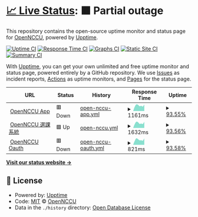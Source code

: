 # [📈 Live Status](https://OpenNCCU.github.io/stats): <!--live status--> **🟧 Partial outage**

This repository contains the open-source uptime monitor and status page for [OpenNCCU](https://opennccu.com), powered by [Upptime](https://github.com/upptime/upptime).

[![Uptime CI](https://github.com/OpenNCCU/stats/workflows/Uptime%20CI/badge.svg)](https://github.com/OpenNCCU/stats/actions?query=workflow%3A%22Uptime+CI%22)
[![Response Time CI](https://github.com/OpenNCCU/stats/workflows/Response%20Time%20CI/badge.svg)](https://github.com/OpenNCCU/stats/actions?query=workflow%3A%22Response+Time+CI%22)
[![Graphs CI](https://github.com/OpenNCCU/stats/workflows/Graphs%20CI/badge.svg)](https://github.com/OpenNCCU/stats/actions?query=workflow%3A%22Graphs+CI%22)
[![Static Site CI](https://github.com/OpenNCCU/stats/workflows/Static%20Site%20CI/badge.svg)](https://github.com/OpenNCCU/stats/actions?query=workflow%3A%22Static+Site+CI%22)
[![Summary CI](https://github.com/OpenNCCU/stats/workflows/Summary%20CI/badge.svg)](https://github.com/OpenNCCU/stats/actions?query=workflow%3A%22Summary+CI%22)

With [Upptime](https://upptime.js.org), you can get your own unlimited and free uptime monitor and status page, powered entirely by a GitHub repository. We use [Issues](https://github.com/OpenNCCU/stats/issues) as incident reports, [Actions](https://github.com/OpenNCCU/stats/actions) as uptime monitors, and [Pages](https://OpenNCCU.github.io/stats) for the status page.

<!--start: status pages-->
<!-- This summary is generated by Upptime (https://github.com/upptime/upptime) -->
<!-- Do not edit this manually, your changes will be overwritten -->
<!-- prettier-ignore -->
| URL | Status | History | Response Time | Uptime |
| --- | ------ | ------- | ------------- | ------ |
| <img alt="" src="https://icons.duckduckgo.com/ip3/opennccu.com.ico" height="13"> [OpenNCCU App](https://opennccu.com) | 🟥 Down | [open-nccu-app.yml](https://github.com/OpenNCCU/status/commits/HEAD/history/open-nccu-app.yml) | <details><summary><img alt="Response time graph" src="./graphs/open-nccu-app/response-time-week.png" height="20"> 1161ms</summary><br><a href="https://OpenNCCU.github.io/status/history/open-nccu-app"><img alt="Response time 1348" src="https://img.shields.io/endpoint?url=https%3A%2F%2Fraw.githubusercontent.com%2FOpenNCCU%2Fstatus%2FHEAD%2Fapi%2Fopen-nccu-app%2Fresponse-time.json"></a><br><a href="https://OpenNCCU.github.io/status/history/open-nccu-app"><img alt="24-hour response time 1375" src="https://img.shields.io/endpoint?url=https%3A%2F%2Fraw.githubusercontent.com%2FOpenNCCU%2Fstatus%2FHEAD%2Fapi%2Fopen-nccu-app%2Fresponse-time-day.json"></a><br><a href="https://OpenNCCU.github.io/status/history/open-nccu-app"><img alt="7-day response time 1161" src="https://img.shields.io/endpoint?url=https%3A%2F%2Fraw.githubusercontent.com%2FOpenNCCU%2Fstatus%2FHEAD%2Fapi%2Fopen-nccu-app%2Fresponse-time-week.json"></a><br><a href="https://OpenNCCU.github.io/status/history/open-nccu-app"><img alt="30-day response time 1440" src="https://img.shields.io/endpoint?url=https%3A%2F%2Fraw.githubusercontent.com%2FOpenNCCU%2Fstatus%2FHEAD%2Fapi%2Fopen-nccu-app%2Fresponse-time-month.json"></a><br><a href="https://OpenNCCU.github.io/status/history/open-nccu-app"><img alt="1-year response time 1348" src="https://img.shields.io/endpoint?url=https%3A%2F%2Fraw.githubusercontent.com%2FOpenNCCU%2Fstatus%2FHEAD%2Fapi%2Fopen-nccu-app%2Fresponse-time-year.json"></a></details> | <details><summary><a href="https://OpenNCCU.github.io/status/history/open-nccu-app">93.55%</a></summary><a href="https://OpenNCCU.github.io/status/history/open-nccu-app"><img alt="All-time uptime 99.54%" src="https://img.shields.io/endpoint?url=https%3A%2F%2Fraw.githubusercontent.com%2FOpenNCCU%2Fstatus%2FHEAD%2Fapi%2Fopen-nccu-app%2Fuptime.json"></a><br><a href="https://OpenNCCU.github.io/status/history/open-nccu-app"><img alt="24-hour uptime 54.84%" src="https://img.shields.io/endpoint?url=https%3A%2F%2Fraw.githubusercontent.com%2FOpenNCCU%2Fstatus%2FHEAD%2Fapi%2Fopen-nccu-app%2Fuptime-day.json"></a><br><a href="https://OpenNCCU.github.io/status/history/open-nccu-app"><img alt="7-day uptime 93.55%" src="https://img.shields.io/endpoint?url=https%3A%2F%2Fraw.githubusercontent.com%2FOpenNCCU%2Fstatus%2FHEAD%2Fapi%2Fopen-nccu-app%2Fuptime-week.json"></a><br><a href="https://OpenNCCU.github.io/status/history/open-nccu-app"><img alt="30-day uptime 98.48%" src="https://img.shields.io/endpoint?url=https%3A%2F%2Fraw.githubusercontent.com%2FOpenNCCU%2Fstatus%2FHEAD%2Fapi%2Fopen-nccu-app%2Fuptime-month.json"></a><br><a href="https://OpenNCCU.github.io/status/history/open-nccu-app"><img alt="1-year uptime 99.54%" src="https://img.shields.io/endpoint?url=https%3A%2F%2Fraw.githubusercontent.com%2FOpenNCCU%2Fstatus%2FHEAD%2Fapi%2Fopen-nccu-app%2Fuptime-year.json"></a></details>
| <img alt="" src="https://icons.duckduckgo.com/ip3/beta-scsr.opennccu.com.ico" height="13"> [OpenNCCU 選課系統](https://beta-scsr.opennccu.com) | 🟩 Up | [open-nccu.yml](https://github.com/OpenNCCU/status/commits/HEAD/history/open-nccu.yml) | <details><summary><img alt="Response time graph" src="./graphs/open-nccu/response-time-week.png" height="20"> 1632ms</summary><br><a href="https://OpenNCCU.github.io/status/history/open-nccu"><img alt="Response time 1280" src="https://img.shields.io/endpoint?url=https%3A%2F%2Fraw.githubusercontent.com%2FOpenNCCU%2Fstatus%2FHEAD%2Fapi%2Fopen-nccu%2Fresponse-time.json"></a><br><a href="https://OpenNCCU.github.io/status/history/open-nccu"><img alt="24-hour response time 1839" src="https://img.shields.io/endpoint?url=https%3A%2F%2Fraw.githubusercontent.com%2FOpenNCCU%2Fstatus%2FHEAD%2Fapi%2Fopen-nccu%2Fresponse-time-day.json"></a><br><a href="https://OpenNCCU.github.io/status/history/open-nccu"><img alt="7-day response time 1632" src="https://img.shields.io/endpoint?url=https%3A%2F%2Fraw.githubusercontent.com%2FOpenNCCU%2Fstatus%2FHEAD%2Fapi%2Fopen-nccu%2Fresponse-time-week.json"></a><br><a href="https://OpenNCCU.github.io/status/history/open-nccu"><img alt="30-day response time 1999" src="https://img.shields.io/endpoint?url=https%3A%2F%2Fraw.githubusercontent.com%2FOpenNCCU%2Fstatus%2FHEAD%2Fapi%2Fopen-nccu%2Fresponse-time-month.json"></a><br><a href="https://OpenNCCU.github.io/status/history/open-nccu"><img alt="1-year response time 1280" src="https://img.shields.io/endpoint?url=https%3A%2F%2Fraw.githubusercontent.com%2FOpenNCCU%2Fstatus%2FHEAD%2Fapi%2Fopen-nccu%2Fresponse-time-year.json"></a></details> | <details><summary><a href="https://OpenNCCU.github.io/status/history/open-nccu">93.56%</a></summary><a href="https://OpenNCCU.github.io/status/history/open-nccu"><img alt="All-time uptime 99.55%" src="https://img.shields.io/endpoint?url=https%3A%2F%2Fraw.githubusercontent.com%2FOpenNCCU%2Fstatus%2FHEAD%2Fapi%2Fopen-nccu%2Fuptime.json"></a><br><a href="https://OpenNCCU.github.io/status/history/open-nccu"><img alt="24-hour uptime 54.95%" src="https://img.shields.io/endpoint?url=https%3A%2F%2Fraw.githubusercontent.com%2FOpenNCCU%2Fstatus%2FHEAD%2Fapi%2Fopen-nccu%2Fuptime-day.json"></a><br><a href="https://OpenNCCU.github.io/status/history/open-nccu"><img alt="7-day uptime 93.56%" src="https://img.shields.io/endpoint?url=https%3A%2F%2Fraw.githubusercontent.com%2FOpenNCCU%2Fstatus%2FHEAD%2Fapi%2Fopen-nccu%2Fuptime-week.json"></a><br><a href="https://OpenNCCU.github.io/status/history/open-nccu"><img alt="30-day uptime 98.48%" src="https://img.shields.io/endpoint?url=https%3A%2F%2Fraw.githubusercontent.com%2FOpenNCCU%2Fstatus%2FHEAD%2Fapi%2Fopen-nccu%2Fuptime-month.json"></a><br><a href="https://OpenNCCU.github.io/status/history/open-nccu"><img alt="1-year uptime 99.55%" src="https://img.shields.io/endpoint?url=https%3A%2F%2Fraw.githubusercontent.com%2FOpenNCCU%2Fstatus%2FHEAD%2Fapi%2Fopen-nccu%2Fuptime-year.json"></a></details>
| <img alt="" src="https://icons.duckduckgo.com/ip3/oauth.opennccu.com.ico" height="13"> [OpenNCCU Oauth](https://oauth.opennccu.com/api/status) | 🟥 Down | [open-nccu-oauth.yml](https://github.com/OpenNCCU/status/commits/HEAD/history/open-nccu-oauth.yml) | <details><summary><img alt="Response time graph" src="./graphs/open-nccu-oauth/response-time-week.png" height="20"> 821ms</summary><br><a href="https://OpenNCCU.github.io/status/history/open-nccu-oauth"><img alt="Response time 936" src="https://img.shields.io/endpoint?url=https%3A%2F%2Fraw.githubusercontent.com%2FOpenNCCU%2Fstatus%2FHEAD%2Fapi%2Fopen-nccu-oauth%2Fresponse-time.json"></a><br><a href="https://OpenNCCU.github.io/status/history/open-nccu-oauth"><img alt="24-hour response time 1027" src="https://img.shields.io/endpoint?url=https%3A%2F%2Fraw.githubusercontent.com%2FOpenNCCU%2Fstatus%2FHEAD%2Fapi%2Fopen-nccu-oauth%2Fresponse-time-day.json"></a><br><a href="https://OpenNCCU.github.io/status/history/open-nccu-oauth"><img alt="7-day response time 821" src="https://img.shields.io/endpoint?url=https%3A%2F%2Fraw.githubusercontent.com%2FOpenNCCU%2Fstatus%2FHEAD%2Fapi%2Fopen-nccu-oauth%2Fresponse-time-week.json"></a><br><a href="https://OpenNCCU.github.io/status/history/open-nccu-oauth"><img alt="30-day response time 953" src="https://img.shields.io/endpoint?url=https%3A%2F%2Fraw.githubusercontent.com%2FOpenNCCU%2Fstatus%2FHEAD%2Fapi%2Fopen-nccu-oauth%2Fresponse-time-month.json"></a><br><a href="https://OpenNCCU.github.io/status/history/open-nccu-oauth"><img alt="1-year response time 936" src="https://img.shields.io/endpoint?url=https%3A%2F%2Fraw.githubusercontent.com%2FOpenNCCU%2Fstatus%2FHEAD%2Fapi%2Fopen-nccu-oauth%2Fresponse-time-year.json"></a></details> | <details><summary><a href="https://OpenNCCU.github.io/status/history/open-nccu-oauth">93.58%</a></summary><a href="https://OpenNCCU.github.io/status/history/open-nccu-oauth"><img alt="All-time uptime 99.63%" src="https://img.shields.io/endpoint?url=https%3A%2F%2Fraw.githubusercontent.com%2FOpenNCCU%2Fstatus%2FHEAD%2Fapi%2Fopen-nccu-oauth%2Fuptime.json"></a><br><a href="https://OpenNCCU.github.io/status/history/open-nccu-oauth"><img alt="24-hour uptime 55.05%" src="https://img.shields.io/endpoint?url=https%3A%2F%2Fraw.githubusercontent.com%2FOpenNCCU%2Fstatus%2FHEAD%2Fapi%2Fopen-nccu-oauth%2Fuptime-day.json"></a><br><a href="https://OpenNCCU.github.io/status/history/open-nccu-oauth"><img alt="7-day uptime 93.58%" src="https://img.shields.io/endpoint?url=https%3A%2F%2Fraw.githubusercontent.com%2FOpenNCCU%2Fstatus%2FHEAD%2Fapi%2Fopen-nccu-oauth%2Fuptime-week.json"></a><br><a href="https://OpenNCCU.github.io/status/history/open-nccu-oauth"><img alt="30-day uptime 98.49%" src="https://img.shields.io/endpoint?url=https%3A%2F%2Fraw.githubusercontent.com%2FOpenNCCU%2Fstatus%2FHEAD%2Fapi%2Fopen-nccu-oauth%2Fuptime-month.json"></a><br><a href="https://OpenNCCU.github.io/status/history/open-nccu-oauth"><img alt="1-year uptime 99.63%" src="https://img.shields.io/endpoint?url=https%3A%2F%2Fraw.githubusercontent.com%2FOpenNCCU%2Fstatus%2FHEAD%2Fapi%2Fopen-nccu-oauth%2Fuptime-year.json"></a></details>

<!--end: status pages-->

[**Visit our status website →**](https://OpenNCCU.github.io/stats)

## 📄 License

- Powered by: [Upptime](https://github.com/upptime/upptime)
- Code: [MIT](./LICENSE) © [OpenNCCU](https://opennccu.com)
- Data in the `./history` directory: [Open Database License](https://opendatacommons.org/licenses/odbl/1-0/)
